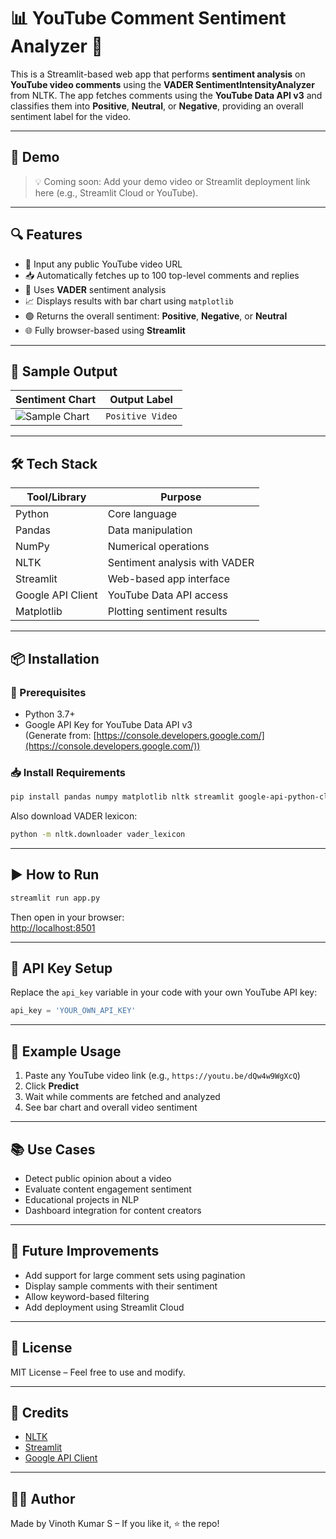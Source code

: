 # 📊 YouTube Comment Sentiment Analyzer 🎥

This is a Streamlit-based web app that performs **sentiment analysis** on **YouTube video comments** using the **VADER SentimentIntensityAnalyzer** from NLTK. The app fetches comments using the **YouTube Data API v3** and classifies them into **Positive**, **Neutral**, or **Negative**, providing an overall sentiment label for the video.

---

## 🚀 Demo

> 💡 Coming soon: Add your demo video or Streamlit deployment link here (e.g., Streamlit Cloud or YouTube).

---

## 🔍 Features

- 🔗 Input any public YouTube video URL
- 📥 Automatically fetches up to 100 top-level comments and replies
- 🧠 Uses **VADER** sentiment analysis
- 📈 Displays results with bar chart using `matplotlib`
- 🟢 Returns the overall sentiment: **Positive**, **Negative**, or **Neutral**
- 🌐 Fully browser-based using **Streamlit**

---

## 📸 Sample Output

| Sentiment Chart | Output Label |
|------------------|--------------|
| ![Sample Chart](https://github.com/user-attachments/assets/34eab13e-dd14-4f39-a780-7d5b9519f707) | `Positive Video` |


---

## 🛠️ Tech Stack

| Tool/Library | Purpose |
|--------------|---------|
| Python | Core language |
| Pandas | Data manipulation |
| NumPy | Numerical operations |
| NLTK | Sentiment analysis with VADER |
| Streamlit | Web-based app interface |
| Google API Client | YouTube Data API access |
| Matplotlib | Plotting sentiment results |

---

## 📦 Installation

### 🔧 Prerequisites

- Python 3.7+
- Google API Key for YouTube Data API v3  
  (Generate from: [https://console.developers.google.com/](https://console.developers.google.com/))

### 📥 Install Requirements

```bash
pip install pandas numpy matplotlib nltk streamlit google-api-python-client
```

Also download VADER lexicon:

```bash
python -m nltk.downloader vader_lexicon
```

---

## ▶️ How to Run

```bash
streamlit run app.py
```

Then open in your browser:  
[http://localhost:8501](http://localhost:8501)

---

## 🔑 API Key Setup

Replace the `api_key` variable in your code with your own YouTube API key:

```python
api_key = 'YOUR_OWN_API_KEY'
```

---

## 📌 Example Usage

1. Paste any YouTube video link (e.g., `https://youtu.be/dQw4w9WgXcQ`)
2. Click **Predict**
3. Wait while comments are fetched and analyzed
4. See bar chart and overall video sentiment

---

## 📚 Use Cases

- Detect public opinion about a video
- Evaluate content engagement sentiment
- Educational projects in NLP
- Dashboard integration for content creators

---

## 🧠 Future Improvements

- Add support for large comment sets using pagination
- Display sample comments with their sentiment
- Allow keyword-based filtering
- Add deployment using Streamlit Cloud

---

## 📜 License

MIT License – Feel free to use and modify.

---

## 🤝 Credits

- [NLTK](https://www.nltk.org/)
- [Streamlit](https://streamlit.io/)
- [Google API Client](https://github.com/googleapis/google-api-python-client)

---

## 🙋‍♂️ Author

Made by Vinoth Kumar S – If you like it, ⭐ the repo!
